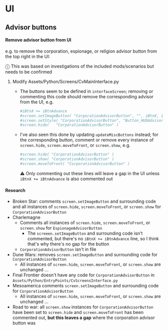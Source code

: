 # UI

## Advisor buttons

#### Remove advisor button from UI

e.g. to remove the corporation, espionage, or religion advisor button from the top right in the UI:

ⓘ This was based on investigations of the included mods/scenarios but needs to be confirmed

1. Modify Assets/Python/Screens/CvMainInterface.py

   - The buttons seem to be defined in `interfaceScreen`; removing or commenting this code should remove the corresponding advisor from the UI, e.g.

     ```python
     #iBtnX += iBtnAdvance
     #screen.setImageButton( "CorporationAdvisorButton", "", iBtnX, iBtnY, iBtnWidth, iBtnWidth, WidgetTypes.WIDGET_ACTION, gc.getControlInfo(ControlTypes.CONTROL_CORPORATION_SCREEN).getActionInfoIndex(), -1 )
     #screen.setStyle( "CorporationAdvisorButton", "Button_HUDAdvisorCorporation_Style" )
     #screen.hide(   "CorporationAdvisorButton" )
     ```

   - I've also seen this done by updating `updateMiscButtons` instead; for the corresponding button, comment or remove every instance of `screen.hide`, `screen.moveToFront`, or `screen.show`, e.g.

     ```python
     #screen.hide( "CorporationAdvisorButton" )
     #screen.show( "CorporationAdvisorButton" )
     #screen.moveToFront( "CorporationAdvisorButton" )
     ```

     ⚠️ Only commenting out these lines will leave a gap in the UI unless `iBtnX += iBtnAdvance` is also commented out

#### Research

- Broken Star: comments `screen.setImageButton` and surrounding code and all instances of `screen.hide`, `screen.moveToFront`, or `screen.show` for `CorporationAdvisorButton`
- Charlemagne
  - Comments all instances of `screen.hide`, `screen.moveToFront`, or `screen.show` for `EspionageAdvisorButton`
    - The `screeen.setImageButton` and surrounding code isn't commented, but there's no `iBtnX += iBtnAdvance` line, so I think that's why there's no gap for the button
  - `CorporationAdvisorButton` isn't in file
- Dune Wars: removes `screen.setImageButton` and surrounding code for `CorporationAdvisorButton`
  - All instances of `screen.hide`, `screen.moveToFront`, or `screen.show` are unchanged ...
- Final Frontier doesn't have any code for `CorporationAdvisorButton` in `Assets/Python/EntryPoints/CvScreensInterface.py`
- Mesoamerica comments `screen.setImageButton` and surrounding code for `CorporationAdvisorButton`
  - All instances of `screen.hide`, `screen.moveToFront`, or `screen.show` are unchanged ...
- Road to war: all `screen.show` instances for `CorporationAdvisorButton` have been set to `screen.hide` and `screen.moveToFront` has been commented out, **but this leaves a gap** where the corporation advisor button was
